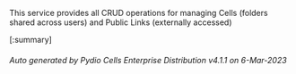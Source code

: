 






This service provides all CRUD operations for managing Cells (folders shared across users) and Public Links (externally accessed)

[:summary]

###### Auto generated by Pydio Cells Enterprise Distribution v4.1.1 on 6-Mar-2023
